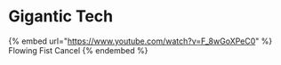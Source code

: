 # Gigantic Tech

{% embed url="https://www.youtube.com/watch?v=F_8wGoXPeC0" %}
Flowing Fist Cancel
{% endembed %}
